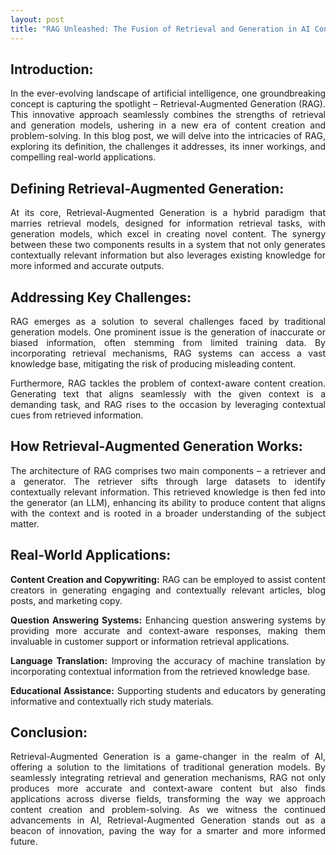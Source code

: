 ```yaml
---
layout: post
title: "RAG Unleashed: The Fusion of Retrieval and Generation in AI Content Creation"
---
```



## Introduction:

<p align="justify">
In the ever-evolving landscape of artificial intelligence, one groundbreaking concept is capturing the spotlight – Retrieval-Augmented Generation (RAG). This innovative approach seamlessly combines the strengths of retrieval and generation models, ushering in a new era of content creation and problem-solving. In this blog post, we will delve into the intricacies of RAG, exploring its definition, the challenges it addresses, its inner workings, and compelling real-world applications.
</p>

## Defining Retrieval-Augmented Generation:

<p align="justify">
At its core, Retrieval-Augmented Generation is a hybrid paradigm that marries retrieval models, designed for information retrieval tasks, with generation models, which excel in creating novel content. The synergy between these two components results in a system that not only generates contextually relevant information but also leverages existing knowledge for more informed and accurate outputs.
</p>

## Addressing Key Challenges:

<p align="justify">
RAG emerges as a solution to several challenges faced by traditional generation models. One prominent issue is the generation of inaccurate or biased information, often stemming from limited training data. By incorporating retrieval mechanisms, RAG systems can access a vast knowledge base, mitigating the risk of producing misleading content.
</p>

<p align="justify">
Furthermore, RAG tackles the problem of context-aware content creation. Generating text that aligns seamlessly with the given context is a demanding task, and RAG rises to the occasion by leveraging contextual cues from retrieved information.
</p>

## How Retrieval-Augmented Generation Works:

<p align="justify">
The architecture of RAG comprises two main components – a retriever and a generator. The retriever sifts through large datasets to identify contextually relevant information. This retrieved knowledge is then fed into the generator (an LLM), enhancing its ability to produce content that aligns with the context and is rooted in a broader understanding of the subject matter.
</p>

## Real-World Applications:

<p align="justify">
<b>Content Creation and Copywriting:</b> RAG can be employed to assist content creators in generating engaging and contextually relevant articles, blog posts, and marketing copy.
</p>

<p align="justify">
<b>Question Answering Systems:</b> Enhancing question answering systems by providing more accurate and context-aware responses, making them invaluable in customer support or information retrieval applications.
</p>

<p align="justify">
<b>Language Translation:</b> Improving the accuracy of machine translation by incorporating contextual information from the retrieved knowledge base.
</p>

<p align="justify">
<b>Educational Assistance:</b> Supporting students and educators by generating informative and contextually rich study materials.
</p>

## Conclusion:

<p align="justify">
Retrieval-Augmented Generation is a game-changer in the realm of AI, offering a solution to the limitations of traditional generation models. By seamlessly integrating retrieval and generation mechanisms, RAG not only produces more accurate and context-aware content but also finds applications across diverse fields, transforming the way we approach content creation and problem-solving. As we witness the continued advancements in AI, Retrieval-Augmented Generation stands out as a beacon of innovation, paving the way for a smarter and more informed future.
</p>